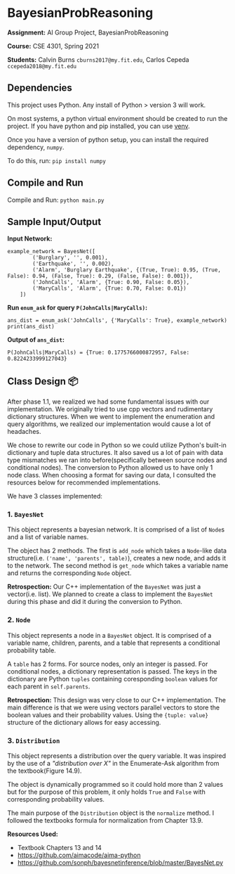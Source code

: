 # BayesianProbReasoning

**Assignment:** AI Group Project, BayesianProbReasoning

**Course:** CSE 4301, Spring 2021

**Students:** Calvin Burns `cburns2017@my.fit.edu`, Carlos Cepeda `ccepeda2018@my.fit.edu`

## Dependencies 

This project uses Python. Any install of Python > version 3 will work.

On most systems, a python virtual environment should be created to run the project. If you have python and pip installed, you can use [venv](https://docs.python.org/3/library/venv.html#module-venv).

Once you have a version of python setup, you can install the required dependency, `numpy`. 

To do this, run: `pip install numpy`

## Compile and Run

Compile and Run: `python main.py`

## Sample Input/Output


**Input Network:**
```
example_network = BayesNet([
        ('Burglary', '', 0.001),
        ('Earthquake', '', 0.002),
        ('Alarm', 'Burglary Earthquake', {(True, True): 0.95, (True, False): 0.94, (False, True): 0.29, (False, False): 0.001}),
        ('JohnCalls', 'Alarm', {True: 0.90, False: 0.05}),
        ('MaryCalls', 'Alarm', {True: 0.70, False: 0.01})
    ])
```


**Run `enum_ask` for query `P(JohnCalls|MaryCalls)`:**
```
ans_dist = enum_ask('JohnCalls', {'MaryCalls': True}, example_network)
print(ans_dist)
```


**Output of `ans_dist`:**
```
P(JohnCalls|MaryCalls) = {True: 0.1775766000872957, False: 0.8224233999127043}
```


## Class Design :package:

After phase 1.1, we realized we had some fundamental issues with our implementation. We originally tried to use cpp vectors and rudimentary dictionary structures. When we went to implement the enumeration and query algorithms, we realized our implementation would cause a lot of headaches.

We chose to rewrite our code in Python so we could utilize Python's built-in dictionary and tuple data structures. It also saved us a lot of pain with data type mismatches we ran into before(specifically between source nodes and conditional nodes). The conversion to Python allowed us to have only 1 node class. When choosing a format for saving our data, I consulted the resources below for recommended implementations.

We have 3 classes implemented:

### 1. `BayesNet`

This object represents a bayesian network. It is comprised of a list of `Node`s and a list of variable names. 

The object has 2 methods. The first is `add_node` which takes a `Node`-like data structure(i.e. `('name', 'parents', table)`), creates a new node, and adds it to the network. The second method is `get_node` which takes a variable name and returns the corresponding `Node` object.

**Retrospection:** Our C++ implementation of the `BayesNet` was just a vector(i.e. list). We planned to create a class to implement the `BayesNet` during this phase and did it during the conversion to Python.


### 2. `Node`

This object represents a node in a `BayesNet` object. It is comprised of a variable name, children, parents, and a table that represents a conditional probability table.

A `table` has 2 forms. For source nodes, only an integer is passed. For conditional nodes, a dictionary representation is passed. The keys in the dictionary are Python `tuples` containing coresponding `boolean` values for each parent in `self.parents`.

**Retrospection:** This design was very close to our C++ implementation. The main difference is that we were using vectors parallel vectors to store the boolean values and their probability values. Using the `{tuple: value}` structure of the dictionary allows for easy accessing.

### 3. `Distribution`

This object represents a distribution over the query variable. It was inspired by the use of a *"distribution over X"* in the Enumerate-Ask algorithm from the textbook(Figure 14.9). 

The object is dynamically programmed so it could hold more than 2 values but for the purpose of this problem, it only holds `True` and `False` with corresponding probability values.

The main purpose of the `Distribution` object is the `normalize` method. I followed the textbooks formula for normalization from Chapter 13.9.

**Resources Used:**

- Textbook Chapters 13 and 14
- https://github.com/aimacode/aima-python
- https://github.com/sonph/bayesnetinference/blob/master/BayesNet.py
